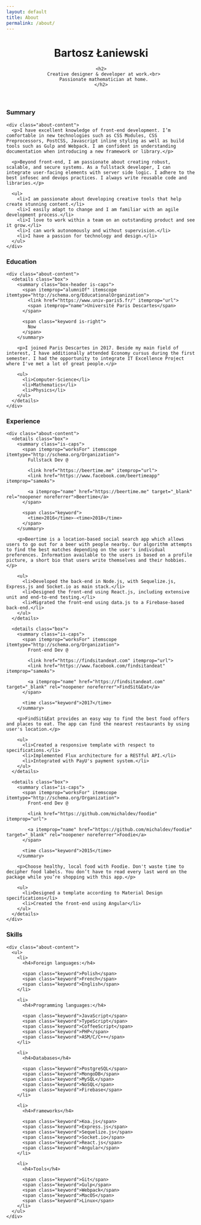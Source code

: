 ```yaml
---
layout: default
title: About
permalink: /about/
---
```


<main id="content" class="content about" itemscope itemtype="http://schema.org/Person">
  <header class="about-header">
    <h1 itemprop="name">Bartosz Łaniewski</h1>
    <link itemprop="sameAs" href="https://github.com/Bartozzz">
    <link itemprop="sameAs" href="https://dribbble.com/bartozzz">
    <link itemprop="sameAs" href="https://facebook.com/laniewski.bartozzz">
    <link itemprop="sameAs" href="https://youtube.com/channel/UCIC1vaSJwSJ2sqKWC3wTTmQ">

    <h2>
      Creative designer & developer at work.<br>
      Passionate mathematician at home.
    </h2>
  </header>

  <section class="about-section">
    <h3>Summary</h3>

    <div class="about-content">
      <p>I have excellent knowledge of front-end development. I’m comfortable in new technologies such as CSS Modules, CSS Preprocessors, PostCSS, Javascript inline styling as well as build tools such as Gulp and Webpack. I am confident in understanding documentation when introducing a new framework or library.</p>

      <p>Beyond front-end, I am passionate about creating robust, scalable, and secure systems. As a fullstack developer, I can integrate user-facing elements with server side logic. I adhere to the best infosec and devops practices. I always write reusable code and libraries.</p>

      <ul>
        <li>I am passionate about developing creative tools that help create stunning content.</li>
        <li>I easily adapt to change and I am familiar with an agile development process.</li>
        <li>I love to work within a team on an outstanding product and see it grow.</li>
        <li>I can work autonomously and without supervision.</li>
        <li>I have a passion for technology and design.</li>
      </ul>
    </div>
  </section>

  <section class="about-section">
    <h3>Education</h3>

    <div class="about-content">
      <details class="box">
        <summary class="box-header is-caps">
          <span itemprop="alumniOf" itemscope itemtype="http://schema.org/EducationalOrganization">
            <link href="https://www.univ-paris5.fr/" itemprop="url">
            <span itemprop="name">Université Paris Descartes</span>
          </span>

          <span class="keyword is-right">
            Now
          </span>
        </summary>

        <p>I joined Paris Descartes in 2017. Beside my main field of interest, I have additionally attended Economy cursus during the first semester. I had the opportunity to integrate IT Excellence Project where I've met a lot of great people.</p>

        <ul>
          <li>Computer-Science</li>
          <li>Mathematics</li>
          <li>Physics</li>
        </ul>
      </details>
    </div>
  </section>

  <section class="about-section">
    <h3>Experience</h3>

    <div class="about-content">
      <details class="box">
        <summary class="is-caps">
          <span itemprop="worksFor" itemscope itemtype="http://schema.org/Organization">
            Fullstack Dev @

            <link href="https://beertime.me" itemprop="url">
            <link href="https://www.facebook.com/beertimeapp" itemprop="sameAs">

            <a itemprop="name" href="https://beertime.me" target="_blank" rel="noopener noreferrer">Beertime</a>
          </span>

          <span class="keyword">
            <time>2016</time>-<time>2018</time>
          </span>
        </summary>

        <p>Beertime is a location-based social search app which allows users to go out for a beer with people nearby. Our algorithm attempts to find the best matches depending on the user's individual preferences. Information available to the users is based on a profile picture, a short bio that users write themselves and their hobbies.</p>

        <ul>
          <li>Developed the back-end in Node.js, with Sequelize.js, Express.js and Socket.io as main stack.</li>
          <li>Designed the front-end using React.js, including extensive unit and end-to-end testing.</li>
          <li>Migrated the front-end using data.js to a Firebase-based back-end.</li>
        </ul>
      </details>

      <details class="box">
        <summary class="is-caps">
          <span itemprop="worksFor" itemscope itemtype="http://schema.org/Organization">
            Front-end Dev @

            <link href="https://findsitandeat.com" itemprop="url">
            <link href="https://www.facebook.com/findsitandeat" itemprop="sameAs">

            <a itemprop="name" href="https://findsitandeat.com" target="_blank" rel="noopener noreferrer">FindSit&Eat</a>
          </span>

          <time class="keyword">2017</time>
        </summary>

        <p>FindSit&Eat provides an easy way to find the best food offers and places to eat. The app can find the nearest restaurants by using user's location.</p>

        <ul>
          <li>Created a responsive template with respect to specifications.</li>
          <li>Implemented Flux architecture for a RESTful API.</li>
          <li>Integrated with PayU's payment system.</li>
        </ul>
      </details>

      <details class="box">
        <summary class="is-caps">
          <span itemprop="worksFor" itemscope itemtype="http://schema.org/Organization">
            Front-end Dev @

            <link href="https://github.com/michaldev/foodie" itemprop="url">

            <a itemprop="name" href="https://github.com/michaldev/foodie" target="_blank" rel="noopener noreferrer">Foodie</a>
          </span>

          <time class="keyword">2015</time>
        </summary>

        <p>Choose healthy, local food with Foodie. Don't waste time to decipher food labels. You don’t have to read every last word on the package while you’re shopping with this app.</p>

        <ul>
          <li>Designed a template according to Material Design specifications</li>
          <li>Created the front-end using Angular</li>
        </ul>
      </details>
    </div>
  </section>

  <section class="about-section">
    <h3>Skills</h3>

    <div class="about-content">
      <ul>
        <li>
          <h4>Foreign languages:</h4>

          <span class="keyword">Polish</span>
          <span class="keyword">French</span>
          <span class="keyword">English</span>
        </li>

        <li>
          <h4>Programming languages:</h4>

          <span class="keyword">JavaScript</span>
          <span class="keyword">TypeScript</span>
          <span class="keyword">CoffeeScript</span>
          <span class="keyword">PHP</span>
          <span class="keyword">ASM/C/C++</span>
        </li>

        <li>
          <h4>Databases</h4>

          <span class="keyword">PostgreSQL</span>
          <span class="keyword">MongoDB</span>
          <span class="keyword">MySQL</span>
          <span class="keyword">NoSQL</span>
          <span class="keyword">Firebase</span>
        </li>

        <li>
          <h4>Frameworks</h4>

          <span class="keyword">Koa.js</span>
          <span class="keyword">Express.js</span>
          <span class="keyword">Sequelize.js</span>
          <span class="keyword">Socket.io</span>
          <span class="keyword">React.js</span>
          <span class="keyword">Angular</span>
        </li>

        <li>
          <h4>Tools</h4>

          <span class="keyword">Git</span>
          <span class="keyword">Gulp</span>
          <span class="keyword">Webpack</span>
          <span class="keyword">MacOS</span>
          <span class="keyword">Linux</span>
        </li>
      </ul>
    </div>
  </section>
</main>

<script>
  // https://www.tjvantoll.com/2012/06/15/detecting-print-requests-with-javascript/
  (function() {
    var beforePrint = function() {
      document.querySelectorAll("details").forEach(function (detail) {
        detail.open = true;
      });
    };

    if (window.matchMedia) {
      window.matchMedia("print").addListener(function (list) {
        if (list.matches) {
          beforePrint();
        }
      });
    }

    window.onbeforeprint = beforePrint;
  }());
</script>
